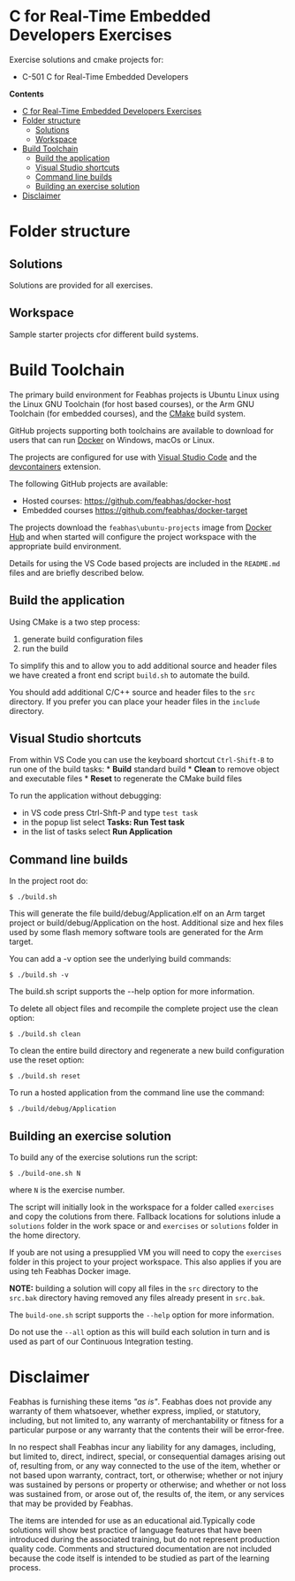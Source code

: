# C for Real-Time Embedded Developers Exercises

Exercise solutions and cmake projects for:

   * C-501 C for Real-Time Embedded Developers

**Contents**
- [C for Real-Time Embedded Developers Exercises](#c-for-real-time-embedded-developers-exercises)
- [Folder structure](#folder-structure)
  - [Solutions](#solutions)
  - [Workspace](#workspace)
- [Build Toolchain](#build-toolchain)
  - [Build the application](#build-the-application)
  - [Visual Studio shortcuts](#visual-studio-shortcuts)
  - [Command line builds](#command-line-builds)
  - [Building an exercise solution](#building-an-exercise-solution)
- [Disclaimer](#disclaimer)



# Folder structure

## Solutions

Solutions are provided for all exercises. 

## Workspace

Sample starter projects cfor different build systems.

# Build Toolchain

The primary build environment for Feabhas projects is Ubuntu Linux using
the Linux GNU Toolchain (for host based courses), or the Arm GNU Toolchain 
(for embedded courses), and the [CMake](https://cmake.org/) build system. 

GitHub projects supporting both toolchains are available to download for
users that can run [Docker](https://docs.docker.com/get-docker/) on 
Windows, macOs or Linux.  

The projects are configured for use with 
[Visual Studio Code](https://code.visualstudio.com/) and the 
[devcontainers](https://code.visualstudio.com/docs/devcontainers/containers)
extension.

The following GitHub projects are available:

   * Hosted courses: https://github.com/feabhas/docker-host
   * Embedded courses https://github.com/feabhas/docker-target

The projects download the `feabhas\ubuntu-projects` image from
[Docker Hub](https://hub.docker.com/r/feabhas/ubuntu-projects) and 
when started will configure the project workspace with the appropriate build 
environment.

Details for using the VS Code based projects are included in the
`README.md` files and are briefly described below.

## Build the application

Using CMake is a two step process: 
   1. generate build configuration files
   2. run the build 

To simplify  this and to allow you to add additional source and 
header files we have created a front end script `build.sh` to automate 
the build.

You should add additional C/C++ source and header files to the `src` 
directory. If you prefer you can place your header files in the `include`
directory.

## Visual Studio shortcuts

From within VS Code you can use the keyboard shortcut `Ctrl-Shift-B` 
to run one of the build tasks:
    * **Build** standard build
    * **Clean** to remove object and executable files
    * **Reset** to regenerate the CMake build files

To run the application without debugging:

   * in VS code press Ctrl-Shft-P and type `test task` 
   * in the popup list select **Tasks: Run Test task**
   * in the list of tasks select **Run Application**

## Command line builds

In the project root do:

```
$ ./build.sh
```

This will generate the file build/debug/Application.elf on an Arm target
project or build/debug/Application on the host. Additional size and hex 
files used by some flash memory software tools are generated for the 
Arm target.

You can add a -v option see the underlying build commands:

```
$ ./build.sh -v
```

The build.sh script supports the --help option for more information.

To delete all object files and recompile the complete project 
use the clean option:

```
$ ./build.sh clean
```

To clean the entire build directory and regenerate a new build 
configuration use the reset option:

```
$ ./build.sh reset
```

To run a hosted application from the command line use the command:

```
$ ./build/debug/Application
```

## Building an exercise solution

To build any of the exercise solutions run the script:
```
$ ./build-one.sh N 
```
where `N` is the exercise number.

The script will initially look in the workspace for a folder 
called `exercises` and copy the colutions from there. Fallback locations for solutions inlude a `solutions` folder in the work space or
and `exercises` or `solutions` folder in the home directory.

If youb are not using a presupplied VM you will need to copy the 
`exercises` folder in this project to your project workspace. This also 
applies if you are using teh Feabhas Docker image. 

**NOTE:** building a solution will copy all files in the `src` directory to 
the `src.bak` directory having removed any files already present in `src.bak`.

The `build-one.sh` script supports the `--help` option for more information.

Do not use the `--all` option as this will build each solution in turn and 
is used as part of our Continuous Integration testing.

# Disclaimer

Feabhas is furnishing these items *"as is"*. Feabhas does not provide any
warranty of them whatsoever, whether express, implied, or statutory,
including, but not limited to, any warranty of merchantability or fitness
for a particular purpose or any warranty that the contents their will
be error-free.

In no respect shall Feabhas incur any liability for any damages, including,
but limited to, direct, indirect, special, or consequential damages arising
out of, resulting from, or any way connected to the use of the item, whether
or not based upon warranty, contract, tort, or otherwise; whether or not
injury was sustained by persons or property or otherwise; and whether or not
loss was sustained from, or arose out of, the results of, the item, or any
services that may be provided by Feabhas.

The items are intended for use as an educational aid.Typically code solutions 
will show best practice of language features that have been introduced during 
the associated training, but do not represent production quality code. 
Comments and structured documentation are not included because the code 
itself is intended to be studied as part of the learning process.
